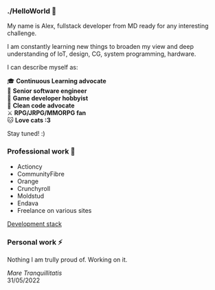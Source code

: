 ### ./HelloWorld 👋

My name is Alex, fullstack developer from MD ready for any interesting challenge.

I am constantly learning new things to broaden my view and deep understanding of IoT, design, CG, system programming, hardware.

I can describe myself as:

🎓 **Continuous Learning advocate**  
🚀 **Senior software engineer**  
👾 **Game developer hobbyist**  
🙈 **Clean code advocate**  
⚔  **RPG/JRPG/MMORPG fan**  
🐱 **Love cats :3**

Stay tuned! :)

### Professional work 💼
* Actioncy
* CommunityFibre
* Orange
* Crunchyroll
* Moldstud
* Endava
* Freelance on various sites 

[Development stack](https://github.com/one-thunder/one-thunder/blob/master/DevelopmentStack.md)

### Personal work ⚡

Nothing I am trully proud of. Working on it.

*Mare Tranquillitatis*  
31/05/2022  
